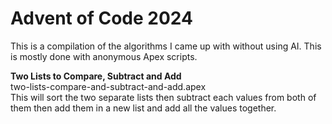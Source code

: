 # Advent of Code 2024
This is a compilation of the algorithms I came up with without using AI. This is mostly done with anonymous Apex scripts.

<b>Two Lists to Compare, Subtract and Add</b><br />
two-lists-compare-and-subtract-and-add.apex<br />
This will sort the two separate lists then subtract each values from both of them then add them in a new list and add all the values together. 